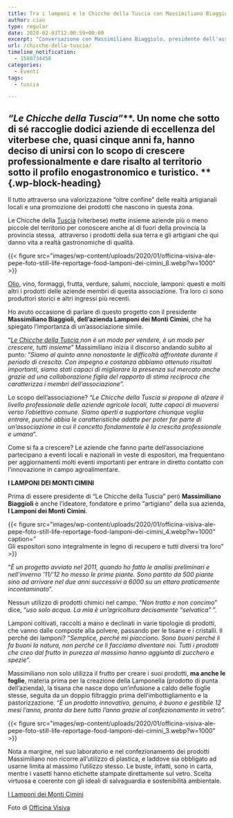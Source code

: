 ```yaml
---
title: Tra i lamponi e le Chicche della Tuscia con Massimiliano Biaggioli
author: ciao
type: regular
date: 2020-02-03T12:00:59+00:00
excerpt: "Conversazione con Massimiliano Biaggiolo, presidente dell'associazione Le Chicche della Tuscia"
url: /chicche-della-tuscia/
timeline_notification:
  - 1580734458
categories:
  - Eventi
tags:
  - tuscia

---
```

## _&#8220;Le Chicche della Tuscia&#8221;_**. Un nome che sotto di sé raccoglie dodici aziende di eccellenza del viterbese che, quasi cinque anni fa, hanno deciso di unirsi con lo scopo di crescere professionalmente e dare risalto al territorio sotto il profilo enogastronomico e turistico. ** {.wp-block-heading}

Il tutto attraverso una valorizzazione “oltre confine” delle realtà artigianali locali e una promozione dei&nbsp;prodotti che nascono in questa zona.

Le Chicche della <a href="https://aleepepe.com/2019/10/25/danilo-ciavattini-la-tuscia-e-servita/" target="_blank" rel="noreferrer noopener" aria-label=" (apre in una nuova scheda)">Tuscia</a> (viterbese) mette insieme aziende più o meno piccole del territorio per conoscere anche al di fuori della provincia la provincia stessa,  attraverso i prodotti della sua terra e gli artigiani che qui danno vita a realtà gastronomiche di qualità.


{{< figure src="images/wp-content/uploads/2020/01/officina-visiva-ale-pepe-foto-still-life-reportage-food-lamponi-dei-cimini_8.webp?w=1000" >}}


[Olio][1], vino, formaggi, frutta, verdure, salumi, nocciole, lamponi: questi e molti altri i prodotti delle aziende membri di questa associazione. Tra loro ci sono produttori storici e altri ingressi più recenti. 

Ho avuto occasione di parlare di questo progetto con il presidente **Massimiliano Biaggioli, dell&#8217;azienda Lamponi dei Monti Cimini**, che ha spiegato l&#8217;importanza di un&#8217;associazione simile.

“<a rel="noreferrer noopener" aria-label=" (apre in una nuova scheda)" href="https://www.facebook.com/lechicchedellatuscia/" target="_blank"><em>Le Chicche della Tuscia </em></a>_non è un modo per vendere, è un modo per crescere, tutti insieme_” Massimiliano inizia il discorso andando subito al punto: “_Siamo al quinto anno nonostante le difficoltà affrontate durante il periodo di crescita. Con impegno e costanza abbiamo ottenuto risultati importanti, siamo stati capaci di migliorare la presenza sul mercato anche grazie ad una collaborazione figlia del rapporto di stima reciproca che caratterizza i membri dell’associazione”._

Lo scopo dell’associazione? “_Le Chicche della Tuscia si propone di alzare il livello professionale delle aziende agricole locali, tutte capaci di muoversi verso l’obiettivo comune. Siamo aperti a supportare chiunque voglia entrare, purché abbia le caratteristiche adatte per poter far parte di un’associazione in cui il concetto fondamentale è la crescita professionale e umana_”.

Come si fa a crescere? Le aziende che fanno parte dell’associazione partecipano a eventi locali e nazionali in veste di espositori, ma frequentano per aggiornamenti molti eventi importanti per entrare in diretto contatto con l’innovazione in campo agroalimentare.&nbsp;

**I LAMPONI DEI MONTI CIMINI**

Prima di essere presidente di “Le Chicche della Tuscia” però **Massimiliano Biaggioli** è anche l’ideatore, fondatore e primo &#8220;artigiano&#8221; della sua azienda, **I Lamponi dei Monti Cimini**.


{{< figure src="images/wp-content/uploads/2020/01/officina-visiva-ale-pepe-foto-still-life-reportage-food-lamponi-dei-cimini_4.webp?w=1000" caption="<br />Gli espositori sono integralmente in legno di recupero e tutti diversi tra loro" >}}


“_È un progetto avviato nel 2011, quando ho fatto le analisi preliminari e nell’inverno &#8217;11/&#8217;12 ho messo le prime piante. Sono partito da 500 piante sino ad arrivare nel due anni successivi a 6000 su un ettaro praticamente incontaminato_”.

Nessun utilizzo di prodotti chimici nel campo. “_Non tratto e non concimo_” dice, “_uso solo acqua. La mia è un’agricoltura decisamente “selvatica”_ ”.

Lamponi coltivati, raccolti a mano e declinati in varie tipologie di prodotti, che vanno dalle composte alla polvere, passando per le tisane e i cristalli. Il perché dei lamponi? “_Semplice, perché mi piacciono. Sono buoni perché li fa buoni la natura, non perché ce li facciamo diventare noi. Tutti i prodotti che creo dal frutto in purezza al massimo hanno aggiunta di zucchero e spezie_”.

Massimiliano non solo utilizza il frutto per creare i suoi prodotti, **ma anche le foglie**, materia prima per la creazione della Lamponella (prodotto di punta dell&#8217;azienda), la tisana che nasce dopo un’infusione a caldo delle foglie stesse, seguita da un doppio filtraggio prima dell’imbottigliamento e la pastorizzazione. “_È un prodotto innovativo, genuino, è buono e gestibile 12 mesi l’anno, pronta da bere tutto l’anno grazie al confezionamento in vetro”._


{{< figure src="images/wp-content/uploads/2020/01/officina-visiva-ale-pepe-foto-still-life-reportage-food-lamponi-dei-cimini_3.webp?w=1000" >}}


Nota a margine, nel suo laboratorio e nel confezionamento dei prodotti Massimiliano non ricorre all&#8217;utilizzo di plastica, e laddove sia obbligato ad usarne limita al massimo l’utilizzo stesso. Le buste, infatti, sono in carta, mentre i vasetti hanno etichette stampate direttamente sul vetro. Scelta virtuosa e coerente con gli ideali di salvaguardia e sostenibilità ambientale.

<a rel="noreferrer noopener" aria-label=" (apre in una nuova scheda)" href="http://Lamponi dei Monti Cimini https://www.lamponideimonticimini.com" target="_blank">I Lamponi dei Monti Cimini</a>

Foto di <a href="http://officinavisiva.it" target="_blank" rel="noreferrer noopener" aria-label="Officina Visiva (apre in una nuova scheda)">Officina Visiva</a>

 [1]: https://aleepepe.com/2019/11/18/valorizzazione-del-territorio-e-olio-di-qualita-parola-di-pierluigi-presciuttini/